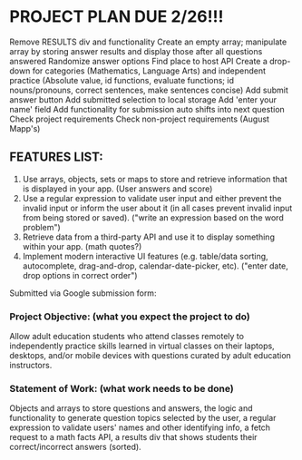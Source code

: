 # PROJECT PLAN DUE 2/26!!!
Remove RESULTS div and functionality
Create an empty array; manipulate array by storing answer results and display those after all questions answered
Randomize answer options
Find place to host API
Create a drop-down for categories (Mathematics, Language Arts) and independent practice (Absolute value, id functions, evaluate functions; id nouns/pronouns, correct sentences, make sentences concise)
Add submit answer button
Add submitted selection to local storage
Add 'enter your name' field
Add functionality for submission auto shifts into next question
Check project requirements
Check non-project requirements (August Mapp's)

## FEATURES LIST:
1. Use arrays, objects, sets or maps to store and retrieve information that is displayed in your app. (User answers and score)
2. Use a regular expression to validate user input and either prevent the invalid input or inform the user about it (in all cases prevent invalid input from being stored or saved). ("write an expression based on the word problem")
3. Retrieve data from a third-party API and use it to display something within your app. (math quotes?)
4. Implement modern interactive UI features (e.g. table/data sorting, autocomplete, drag-and-drop, calendar-date-picker, etc). ("enter date, drop options in correct order")

Submitted via Google submission form:
### Project Objective: (what you expect the project to do)
Allow adult education students who attend classes remotely to independently practice skills learned in virtual classes on their laptops, desktops, and/or mobile devices with questions curated by adult education instructors.

### Statement of Work:  (what work needs to be done)
Objects and arrays to store questions and answers, the logic and functionality to generate question topics selected by the user, a regular expression to validate users' names and other identifying info, a fetch request to a math facts API, a results div that shows students their correct/incorrect answers (sorted).

